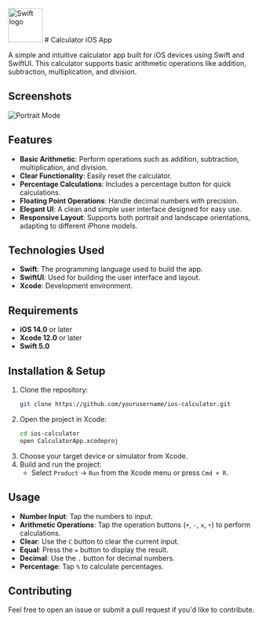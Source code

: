 <img src="https://swift.org/assets/images/swift.svg" alt="Swift logo" height="70" >
# Calculator iOS App

A simple and intuitive calculator app built for iOS devices using Swift and SwiftUI. This calculator supports basic arithmetic operations like addition, subtraction, multiplication, and division.

## Screenshots

![Portrait Mode](https://github.com/user-attachments/assets/a0c27a87-c3bf-446e-8e1f-1e47d5547006)

## Features

- **Basic Arithmetic**: Perform operations such as addition, subtraction, multiplication, and division.
- **Clear Functionality**: Easily reset the calculator.
- **Percentage Calculations**: Includes a percentage button for quick calculations.
- **Floating Point Operations**: Handle decimal numbers with precision.
- **Elegant UI**: A clean and simple user interface designed for easy use.
- **Responsive Layout**: Supports both portrait and landscape orientations, adapting to different iPhone models.
  
## Technologies Used

- **Swift**: The programming language used to build the app.
- **SwiftUI**: Used for building the user interface and layout.
- **Xcode**: Development environment.

## Requirements

- **iOS 14.0** or later
- **Xcode 12.0** or later
- **Swift 5.0**

## Installation & Setup

1. Clone the repository:
   ```bash
   git clone https://github.com/yourusername/ios-calculator.git
   ```
2. Open the project in Xcode:
   ```bash
   cd ios-calculator
   open CalculatorApp.xcodeproj
   ```
3. Choose your target device or simulator from Xcode.
4. Build and run the project:
   - Select `Product` -> `Run` from the Xcode menu or press `Cmd + R`.

## Usage

- **Number Input**: Tap the numbers to input.
- **Arithmetic Operations**: Tap the operation buttons (`+`, `-`, `x`, `÷`) to perform calculations.
- **Clear**: Use the `C` button to clear the current input.
- **Equal**: Press the `=` button to display the result.
- **Decimal**: Use the `.` button for decimal numbers.
- **Percentage**: Tap `%` to calculate percentages.

## Contributing

Feel free to open an issue or submit a pull request if you'd like to contribute.



